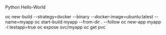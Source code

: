 Python Hello-World




oc new-build --strategy=docker --binary --docker-image=ubuntu:latest --name=myapp
oc start-build myapp --from-dir . --follow
oc new-app myapp -l testapp=true
oc expose svc/myapp
oc get pvc
